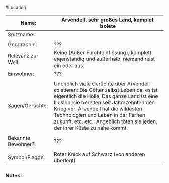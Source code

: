 #Location

| Name:               | Arvendell, sehr großes Land, komplet Isolete                                                                                                                                                                                                                                                                                                |
| ------------------- | ------------------------------------------------------------------------------------------------------------------------------------------------------------------------------------------------------------------------------------------------------------------------------------------------------------------------------------------- |
| Spitzname:          |                                                                                                                                                                                                                                                                                                                                             |
|                     |                                                                                                                                                                                                                                                                                                                                             |
| Geographie:         | ???                                                                                                                                                                                                                                                                                                                                         |
| Relevanz zur Welt:  | Keine (Außer Furchteinflösung), komplett eigenständig und außerhalb, niemand reist ein oder aus                                                                                                                                                                                                                                             |
| Einwohner:          | ???                                                                                                                                                                                                                                                                                                                                         |
|                     |                                                                                                                                                                                                                                                                                                                                             |
| Sagen/Gerüchte:     | Unendlich viele Gerüchte über Arvendell existieren: Die Götter selbst Leben da, es ist eigentlich die Hölle, Das ganze Land ist eine Illusion, sie bereiten seit Jahrezehnten den Krieg vor, Arvendell hat die wildesten Technologien und Leben in der Fernen zukunft, etc, etc.; Angeblich töten sie jeden, der ihrer Küste zu nahe kommt. |
|                     |                                                                                                                                                                                                                                                                                                                                             |
| Bekannte Bewohner?: | ???                                                                                                                                                                                                                                                                                                                                         |
|                     |                                                                                                                                                                                                                                                                                                                                             |
| Symbol/Flagge:      | Roter Knick auf Schwarz (von anderen überlegt)                                                                                                                                                                                                                                                                                              |
### Notes:


